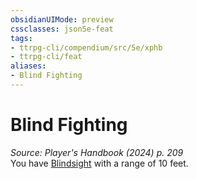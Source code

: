 ```yaml
---
obsidianUIMode: preview
cssclasses: json5e-feat
tags:
- ttrpg-cli/compendium/src/5e/xphb
- ttrpg-cli/feat
aliases:
- Blind Fighting
---
```

# Blind Fighting
*Source: Player's Handbook (2024) p. 209*  
You have [Blindsight](Інструменти%20ДМ/CLI/rules/senses.md#Blindsight) with a range of 10 feet.